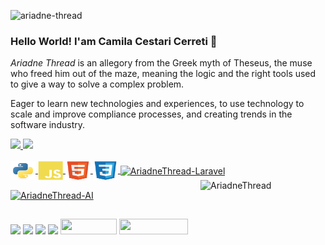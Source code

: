 
<a align="right"> <img src="https://komarev.com/ghpvc/?username=ariadne-thread&label=Profile%20views&color=e28da7&style=flat" alt="ariadne-thread" /> </a>

### Hello World! I'am Camila Cestari Cerreti 👋
*Ariadne Thread* is an allegory from the Greek myth of Theseus, the muse who freed him out of the maze, meaning the logic and the right tools used to give a way to solve a complex problem.

Eager to learn new technologies and experiences, to use technology to scale and improve compliance processes, and creating trends in the software industry. 

<div>
  <a href="https://github.com/ariadne-thread">
  <img height="165em" src="https://github-readme-stats.vercel.app/api?username=ariadne-thread&show_icons=true&theme=dracula&include_all_commits=true&count_private=true"/>
  <img height="165em" src="https://github-readme-stats.vercel.app/api/top-langs/?username=ariadne-thread&layout=compact&langs_count=7&theme=dracula"/>
</div>
  
<div style="display: inline_block"><br>
  <img align="center" alt="AriadneThread-Python" height="30" width="40" src="https://raw.githubusercontent.com/devicons/devicon/master/icons/python/python-original.svg">
  <img align="center" alt="AriadneThread-Js" height="30" width="40" src="https://raw.githubusercontent.com/devicons/devicon/master/icons/javascript/javascript-plain.svg">
  <img align="center" alt="AriadneThread-HTML" height="30" width="40" src="https://raw.githubusercontent.com/devicons/devicon/master/icons/html5/html5-original.svg">
  <img align="center" alt="AriadneThread-CSS" height="30" width="40" src="https://raw.githubusercontent.com/devicons/devicon/master/icons/css3/css3-original.svg">
  <img align="center" alt="AriadneThread-Laravel" height="30" width="30" src="https://upload.wikimedia.org/wikipedia/commons/thumb/9/9a/Laravel.svg/1200px-Laravel.svg.png">  
  <img align="right" alt="AriadneThread" height="250" width="200" src="https://64.media.tumblr.com/bd622276e5f3d5c1b8f68a90def8aece/0c5116e04650f6e8-cc/s400x600/556807ca274ef408fc6e41fd66854ee2e4683e4c.gifv">
  <p/>
  <p/>
  <img align="center" alt="AriadneThread-AI" height="70" width="70" src="https://consultabd.files.wordpress.com/2021/05/ai900_00.png?w=600" href= https://www.credly.com/badges/bba3b8dd-d598-4b25-a3b5-198ee773f6f2/public_url>
</div>
  
  ##
 
<div> 
  <a href="https://www.linkedin.com/in/camilacc/" target="_blank"><img src="https://img.shields.io/badge/-LinkedIn-%230077B5?style=for-the-badge&logo=linkedin&logoColor=white" target="_blank"></a> 
  <a href = "mailto:camilacescer@gmail.com"><img src="https://img.shields.io/badge/-Gmail-%23333?style=for-the-badge&logo=gmail&logoColor=white" target="_blank"></a>
  <a href="https://api.whatsapp.com/send?l=pt-BR&phone=5571997023931" target="_blank"><img src="https://img.shields.io/badge/WhatsApp-25D366?style=for-the-badge&logo=whatsapp&logoColor=white" target="_blank"></a> 
   <a href="https://gitlab.com/ariadne-thread" target="_blank"><img src="https://img.shields.io/badge/GitLab-330F63?style=for-the-badge&logo=gitlab&logoColor=white" target="_blank"></a> 
  <a href="https://beacons.ai/ariadne_thread" target="_blank"><img height="25" width="90"  src="https://encrypted-tbn0.gstatic.com/images?q=tbn:ANd9GcR_NnAIiXkJF8-BZGM2K4onMRzbcWlD90TJNYYCPqSOzcRs9XIw6V4YmfMTI69HY9b0mg&usqp=CAU" target="_blank"></a> 
  <a href="https://drive.google.com/file/d/1i-X0qmY-BjAzLvrFDKJy8qkJDZEMNeOk/view?usp=sharing" target="_blank"><img height="25" width="110"  src="https://encrypted-tbn0.gstatic.com/images?q=tbn:ANd9GcQ-gq7svg8QCACptRUjnd4eik6XcoctV68_Tw&usqp=CAU" target="_blank"></a> 
</div>
  
